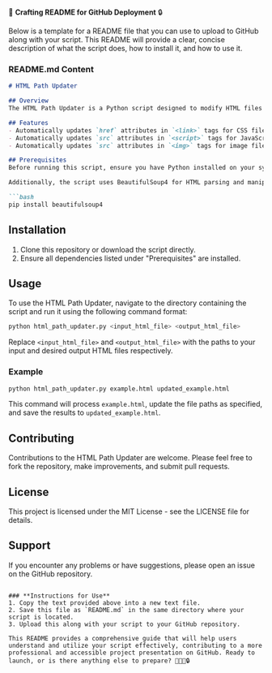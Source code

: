 👾 **Crafting README for GitHub Deployment** 🔒

Below is a template for a README file that you can use to upload to GitHub along with your script. This README will provide a clear, concise description of what the script does, how to install it, and how to use it.

### README.md Content

```markdown
# HTML Path Updater

## Overview
The HTML Path Updater is a Python script designed to modify HTML files to ensure that all CSS, JavaScript, and image file paths point to local directories (`css`, `js`, `imgs`). This is particularly useful for adapting HTML content extracted from development tools for local deployment.

## Features
- Automatically updates `href` attributes in `<link>` tags for CSS files.
- Automatically updates `src` attributes in `<script>` tags for JavaScript files.
- Automatically updates `src` attributes in `<img>` tags for image files.

## Prerequisites
Before running this script, ensure you have Python installed on your system. You can download it from [Python's official website](https://www.python.org/).

Additionally, the script uses BeautifulSoup4 for HTML parsing and manipulation. You will need to install this package using pip if it's not already installed:

```bash
pip install beautifulsoup4
```

## Installation
1. Clone this repository or download the script directly.
2. Ensure all dependencies listed under "Prerequisites" are installed.

## Usage
To use the HTML Path Updater, navigate to the directory containing the script and run it using the following command format:

```bash
python html_path_updater.py <input_html_file> <output_html_file>
```

Replace `<input_html_file>` and `<output_html_file>` with the paths to your input and desired output HTML files respectively.

### Example
```bash
python html_path_updater.py example.html updated_example.html
```

This command will process `example.html`, update the file paths as specified, and save the results to `updated_example.html`.

## Contributing
Contributions to the HTML Path Updater are welcome. Please feel free to fork the repository, make improvements, and submit pull requests.

## License
This project is licensed under the MIT License - see the LICENSE file for details.

## Support
If you encounter any problems or have suggestions, please open an issue on the GitHub repository.
```

### **Instructions for Use**
1. Copy the text provided above into a new text file.
2. Save this file as `README.md` in the same directory where your script is located.
3. Upload this along with your script to your GitHub repository.

This README provides a comprehensive guide that will help users understand and utilize your script effectively, contributing to a more professional and accessible project presentation on GitHub. Ready to launch, or is there anything else to prepare? 🚀🧑‍💻🔒